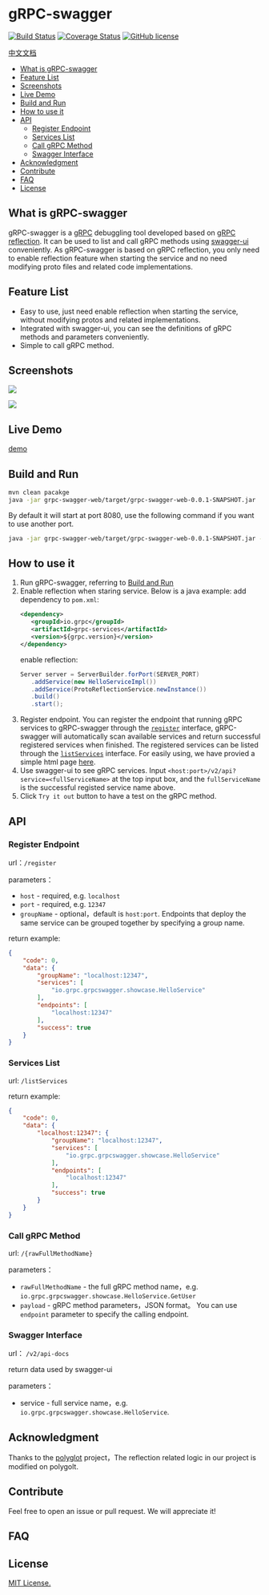 # gRPC-swagger

[![Build Status](https://travis-ci.com/grpc-swagger/grpc-swagger.svg?branch=master)](https://travis-ci.com/grpc-swagger/grpc-swagger)
[![Coverage Status](https://codecov.io/gh/grpc-swagger/grpc-swagger/branch/master/graph/badge.svg)](https://codecov.io/gh/grpc-swagger/grpc-swagger)
[![GitHub license](https://img.shields.io/github/license/Naereen/StrapDown.js.svg)](https://github.com/Naereen/StrapDown.js/blob/master/LICENSE)

[中文文档](README.md)

<!-- toc -->

- [What is gRPC-swagger](#what-is-grpc-swagger)
- [Feature List](#feature-list)
- [Screenshots](#screenshots)
- [Live Demo](#live-demo)
- [Build and Run](#build-and-run)
- [How to use it](#how-to-use-it)
- [API](#api)
  * [Register Endpoint](#register-endpoint)
  * [Services List](#services-list)
  * [Call gRPC Method](#call-grpc-method)
  * [Swagger Interface](#swagger-interface)
- [Acknowledgment](#acknowledgment)
- [Contribute](#contribute)
- [FAQ](#faq)
- [License](#license)

<!-- tocstop -->

## What is gRPC-swagger

gRPC-swagger is a [gRPC](https://github.com/grpc/) debuggling tool developed based on [gRPC reflection](https://github.com/grpc/grpc/blob/master/doc/server-reflection.md). It can be used to list and call gRPC methods using [swagger-ui](https://github.com/swagger-api/swagger-ui) conveniently. As gRPC-swagger is based on gRPC reflection, you only need to enable reflection feature when starting the service and no need modifying proto files and related code implementations. 

## Feature List

* Easy to use, just need enable reflection when starting the service, without modifying protos and related implementations.
* Integrated with swagger-ui, you can see the definitions of gRPC methods and parameters conveniently.
* Simple to call gRPC method.

## Screenshots

![](doc/screenshots/01.png)

![](doc/screenshots/02.png)


## Live Demo

[demo](http://ui.grpcs.top)


## Build and Run
```bash
mvn clean pacakge
java -jar grpc-swagger-web/target/grpc-swagger-web-0.0.1-SNAPSHOT.jar
```

By default it will start at port 8080, use the following command if
you want to use another port.
```bash
java -jar grpc-swagger-web/target/grpc-swagger-web-0.0.1-SNAPSHOT.jar --server.port=888
```

## How to use it
1. Run gRPC-swagger, referring to [Build and Run](#build-and-run) 
2. Enable reflection when staring service. Below is a java example:
	add dependency to `pom.xml`:
   	```xml
   	<dependency>
       <groupId>io.grpc</groupId>
       <artifactId>grpc-services</artifactId>
       <version>${grpc.version}</version>
   	</dependency>
   	```
   	enable reflection:
   	```java
   	Server server = ServerBuilder.forPort(SERVER_PORT)
       .addService(new HelloServiceImpl())
       .addService(ProtoReflectionService.newInstance())
       .build()
       .start();
   	```
3. Register endpoint. You can register the endpoint that running gRPC services to gRPC-swagger through the [`register`](#register-endpoint) interface, gRPC-swagger will automatically scan available services and return successful registered services when finished. The registered services can be listed through the [`listServices`](#services-list) interface. For easily using, we have provied a simple html page [here](http://ui.grpcs.top/service.html).
4. Use swagger-ui to see gRPC services. Input `<host:port>/v2/api?service=<fullServiceName>` at the top input box, and the `fullServiceName` is the successful registed service name above.
5. Click `Try it out` button to have a test on the gRPC method.

## API
### Register Endpoint

url：`/register`

parameters：
* `host` - required, e.g. `localhost`
* `port` - required, e.g. `12347`
* `groupName` - optional，default is `host:port`. Endpoints that deploy the same service can be grouped together by specifying a group name.

return example:
```json 
{
    "code": 0, 
    "data": {
        "groupName": "localhost:12347", 
        "services": [
            "io.grpc.grpcswagger.showcase.HelloService"
        ], 
        "endpoints": [
            "localhost:12347"
        ], 
        "success": true
    }
}
```

### Services List
url: `/listServices`

return example:
```json 
{
    "code": 0,
    "data": {
        "localhost:12347": {
            "groupName": "localhost:12347",
            "services": [
                "io.grpc.grpcswagger.showcase.HelloService"
            ],
            "endpoints": [
                "localhost:12347"
            ],
            "success": true
        }
    }
}
```

### Call gRPC Method 
url: `/{rawFullMethodName}`

parameters：
* `rawFullMethodName` - the full gRPC method name，e.g. `io.grpc.grpcswagger.showcase.HelloService.GetUser`
* `payload` - gRPC method parameters，JSON format。 You can use `endpoint` parameter to specify the calling endpoint.

### Swagger Interface
url： `/v2/api-docs`

return data used by swagger-ui

parameters：
* service - full service name，e.g. `io.grpc.grpcswagger.showcase.HelloService`.

## Acknowledgment
Thanks to the [polyglot](https://github.com/grpc-ecosystem/polyglot) project，The reflection related logic in our project is modified on polygolt.

## Contribute
Feel free to open an issue or pull request. We will appreciate it!

## FAQ

## License
[MIT License.](/LICENSE)